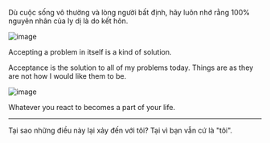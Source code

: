 Dù cuộc sống vô thường và lòng người bất định, hãy luôn nhớ rằng 100% nguyên nhân của ly dị là do kết hôn.

![image](https://user-images.githubusercontent.com/22516811/160120516-78d268fd-1495-47c3-ba48-37dec5dd6c46.png)

Accepting a problem in itself is a kind of solution.

Acceptance is the solution to all of my problems today. Things are as they are not how I would like them to be.

![image](https://user-images.githubusercontent.com/22516811/160120865-aa902f6b-5bc1-48fb-87db-e70e376220d5.png)

Whatever you react to becomes a part of your life.

-------

Tại sao những điều này lại xảy đến với tôi? Tại vì bạn vẫn cứ là "tôi".
